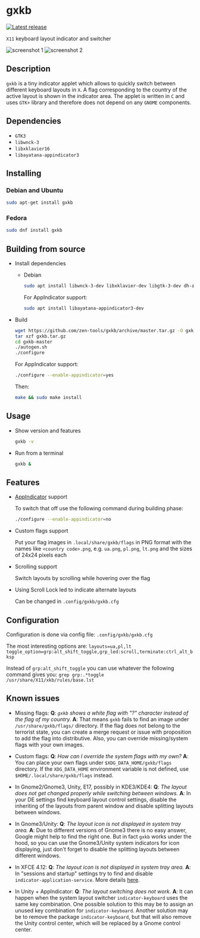 # **gxkb**
[![Latest release](https://img.shields.io/github/release/zen-tools/gxkb.svg)](https://github.com/zen-tools/gxkb/releases)

`X11` keyboard layout indicator and switcher

![screenshot 1](https://zen-tools.github.io/gxkb/images/gxkb_tray_layouts.png "gxkb layouts")
![screenshot 2](https://zen-tools.github.io/gxkb/images/gxkb_tray_menu.png "gxkb menu")

## **Description**
`gxkb` is a tiny indicator applet which allows to quickly switch between different keyboard layouts in `X`.
A flag corresponding to the country of the active layout is shown in the indicator area.
The applet is written in `C` and uses `GTK+` library and therefore does not depend on any `GNOME` components.

## **Dependencies**

* `GTK3`
* `libwnck-3`
* `libxklavier16`
* `libayatana-appindicator3`

## **Installing**

### Debian and Ubuntu

```bash
sudo apt-get install gxkb
```

### Fedora

```bash
sudo dnf install gxkb
```

## **Building from source**

* Install dependencies

    + Debian

        ```bash
        sudo apt install libwnck-3-dev libxklavier-dev libgtk-3-dev dh-autoreconf dh-make devscripts fakeroot
        ```
        For AppIndicator support:
        ```bash
        sudo apt install libayatana-appindicator3-dev
        ```

* Build

    ```bash
    wget https://github.com/zen-tools/gxkb/archive/master.tar.gz -O gxkb.tar.gz
    tar xzf gxkb.tar.gz
    cd gxkb-master
    ./autogen.sh
    ./configure
    ```
    For AppIndicator support:
    ```bash
    ./configure --enable-appindicator=yes
    ```
    Then:
    ```bash
    make && sudo make install
    ```

## **Usage**

* Show version and features

    ```bash
    gxkb -v
    ```

* Run from a terminal

    ```bash
    gxkb &
    ```

## **Features**

* [AppIndicator](https://wiki.ubuntu.com/DesktopExperienceTeam/ApplicationIndicators) support

    To switch that off use the following command during building phase:

    ```bash
    ./configure --enable-appindicator=no
    ```

* Custom flags support

    Put your flag images in `.local/share/gxkb/flags` in PNG format
    with the names like `<country code>.png`,
    e.g. `ua.png`, `pl.png`, `lt.png`
    and the sizes of 24x24 pixels each

* Scrolling support

    Switch layouts by scrolling while hovering over the flag

* Using Scroll Lock led to indicate alternate layouts

    Can be changed in `.config/gxkb/gxkb.cfg`

## **Configuration**

Configuration is done via config file: `.config/gxkb/gxkb.cfg`

The most interesting options are:
`layouts=ua,pl,lt`
`toggle_option=grp:alt_shift_toggle,grp_led:scroll,terminate:ctrl_alt_bksp`

Instead of `grp:alt_shift_toggle` you can use whatever the following command gives you:
`grep grp:.*toggle /usr/share/X11/xkb/rules/base.lst`

## **Known issues**

* Missing flags:
  **Q**: _`gxkb` shows a white flag with "?" character instead of the flag of my country._
  **A**: That means `gxkb` fails to find an image under `/usr/share/gxkb/flags/` directory.
  If the flag does not belong to the terrorist state, you can create a merge request
  or issue with proposition to add the flag into distributive. Also, you can
  override missing/system flags with your own images.

* Custom flags:
  **Q**: _How can I override the system flags with my own?_
  **A**: You can place your own flags under `$XDG_DATA_HOME/gxkb/flags` directory.
  If the `XDG_DATA_HOME` environment variable is not defined,
  use `$HOME/.local/share/gxkb/flags` instead.

* In Gnome2/Gnome3, Unity, E17, possibly in KDE3/KDE4:
  **Q**: _The layout does not get changed properly while switching between windows._
  **A**: In your DE settings find keyboard layout control settings, disable
  the inheriting of the layouts from parent window and disable splitting
  layouts between windows.

* In Gnome3/Unity:
  **Q**: _The layout icon is not displayed in system tray area._
  **A**: Due to different versions of Gnome3 there is no easy answer, Google
  might help to find the right one.
  But in fact `gxkb` works under the hood, so you can use the Gnome3/Unity
  system indicators for icon displaying, just don't forget to disable the
  splitting layouts between different windows.

* In XFCE 4.12:
  **Q**: _The layout icon is not displayed in system tray area._
  **A**: In "sessions and startup" settings try to find and disable
  <code>indicator&#8209;application&#8209;service</code>.
  More details [here](https://forum.xfce.org/viewtopic.php?pid=32908#p32908).

* In Unity + AppIndicator:
  **Q**: _The layout switching does not work._
  **A**: It can happen when the system layout switcher
  <code>indicator&#8209;keyboard</code> uses the same key combination.
  One possible solution to this may be to assign an unused key combination
  for <code>indicator&#8209;keyboard</code>.
  Another solution may be to remove the package
  <code>indicator&#8209;keyboard</code>, but that will also remove the Unity
  control center, which will be replaced by a Gnome control center.
